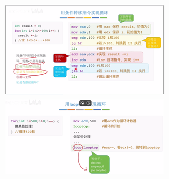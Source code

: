 


![输入图片说明](/imgs/2025-08-14/cfzeo85GPVlpX9AB.png)

![输入图片说明](/imgs/2025-08-14/44b0asZthuZmQLFq.png)
<!--stackedit_data:
eyJoaXN0b3J5IjpbLTEyMTg0NDM4MTFdfQ==
-->